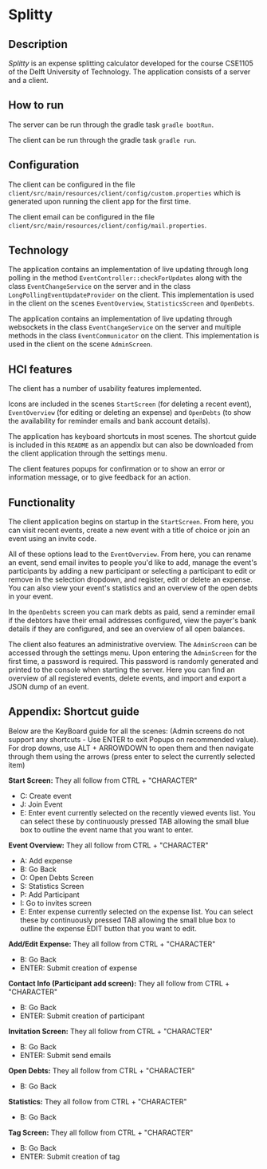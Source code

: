 # Splitty

## Description

_Splitty_ is an expense splitting calculator developed for the course CSE1105 of the Delft University of Technology.
The application consists of a server and a client.

## How to run

The server can be run through the gradle task `gradle bootRun`.

The client can be run through the gradle task `gradle run`.

## Configuration

The client can be configured in the file
`client/src/main/resources/client/config/custom.properties`
which is generated upon running the client app for the first time.

The client email can be configured in the file
`client/src/main/resources/client/config/mail.properties`.

## Technology

The application contains an implementation of live updating through long polling in the method
`EventController::checkForUpdates`
along with the class
`EventChangeService`
on the server and in the class
`LongPollingEventUpdateProvider`
on the client.
This implementation is used in the client on the scenes
`EventOverview`, `StatisticsScreen` and `OpenDebts`.

The application contains an implementation of live updating through websockets in the class
`EventChangeService`
on the server and multiple methods in the class
`EventCommunicator`
on the client.
This implementation is used in the client on the scene
`AdminScreen`.

## HCI features

The client has a number of usability features implemented.

Icons are included in the scenes
`StartScreen` (for deleting a recent event),
`EventOverview` (for editing or deleting an expense) and
`OpenDebts` (to show the availability for reminder emails and bank account details).

The application has keyboard shortcuts in most scenes.
The shortcut guide is included in this `README` as an appendix
but can also be downloaded from the client application through the settings menu.

The client features popups for confirmation or to show an error or information message, or to give feedback for an action.

## Functionality

The client application begins on startup in the `StartScreen`.
From here, you can visit recent events,
create a new event with a title of choice
or join an event using an invite code.

All of these options lead to the `EventOverview`.
From here, you can rename an event,
send email invites to people you'd like to add,
manage the event's participants by adding a new participant
or selecting a participant to edit or remove in the selection dropdown,
and register, edit or delete an expense.
You can also view your event's statistics
and an overview of the open debts in your event.

In the `OpenDebts` screen you can mark debts as paid,
send a reminder email if the debtors have their email addresses configured,
view the payer's bank details if they are configured,
and see an overview of all open balances.

The client also features an administrative overview.
The `AdminScreen` can be accessed through the settings menu.
Upon entering the `AdminScreen` for the first time, a password is required.
This password is randomly generated and printed to the console when starting the server.
Here you can find an overview of all registered events,
delete events,
and import and export a JSON dump of an event.

## Appendix: Shortcut guide

Below are the KeyBoard guide for all the scenes: (Admin screens do not support any shortcuts - Use ENTER to exit Popups on recommended value). For drop downs, use ALT + ARROWDOWN to open them and then navigate through them using the arrows (press enter to select the currently selected item)

**Start Screen:**
They all follow from CTRL + "CHARACTER"
-  C: Create event
- J: Join Event
- E: Enter event currently selected on the recently viewed events list. You can select these by continuously pressed TAB allowing the small blue box to outline the event name that you want to enter.

**Event Overview:**
They all follow from CTRL + "CHARACTER"
-  A: Add expense
- B: Go Back
- O: Open Debts Screen
- S: Statistics Screen
- P: Add Participant
- I: Go to invites screen
- E: Enter expense currently selected on the expense list. You can select these by continuously pressed TAB allowing the small blue box to outline the expense EDIT button that you want to edit.

**Add/Edit Expense:**
They all follow from CTRL + "CHARACTER"
- B: Go Back
- ENTER: Submit creation of expense

**Contact Info (Participant add screen):**
They all follow from CTRL + "CHARACTER"
- B: Go Back
- ENTER: Submit creation of participant

**Invitation Screen:**
They all follow from CTRL + "CHARACTER"
- B: Go Back
- ENTER: Submit send emails

**Open Debts:**
They all follow from CTRL + "CHARACTER"
- B: Go Back

**Statistics:**
They all follow from CTRL + "CHARACTER"
- B: Go Back

**Tag Screen:**
They all follow from CTRL + "CHARACTER"
- B: Go Back
- ENTER: Submit creation of tag

